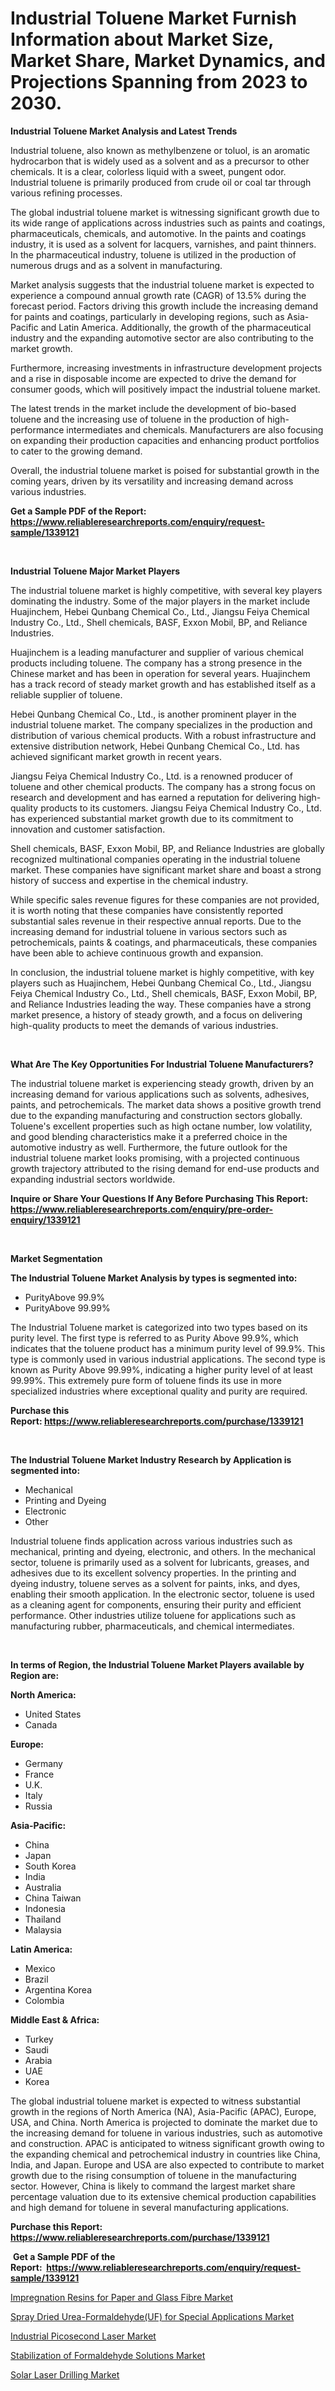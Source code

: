 <p><h1>Industrial Toluene Market Furnish Information about Market Size, Market Share, Market Dynamics, and Projections Spanning from 2023 to 2030.</h1></p><p><strong>Industrial Toluene Market Analysis and Latest Trends</strong></p>
<p><p>Industrial toluene, also known as methylbenzene or toluol, is an aromatic hydrocarbon that is widely used as a solvent and as a precursor to other chemicals. It is a clear, colorless liquid with a sweet, pungent odor. Industrial toluene is primarily produced from crude oil or coal tar through various refining processes.</p><p>The global industrial toluene market is witnessing significant growth due to its wide range of applications across industries such as paints and coatings, pharmaceuticals, chemicals, and automotive. In the paints and coatings industry, it is used as a solvent for lacquers, varnishes, and paint thinners. In the pharmaceutical industry, toluene is utilized in the production of numerous drugs and as a solvent in manufacturing.</p><p>Market analysis suggests that the industrial toluene market is expected to experience a compound annual growth rate (CAGR) of 13.5% during the forecast period. Factors driving this growth include the increasing demand for paints and coatings, particularly in developing regions, such as Asia-Pacific and Latin America. Additionally, the growth of the pharmaceutical industry and the expanding automotive sector are also contributing to the market growth.</p><p>Furthermore, increasing investments in infrastructure development projects and a rise in disposable income are expected to drive the demand for consumer goods, which will positively impact the industrial toluene market.</p><p>The latest trends in the market include the development of bio-based toluene and the increasing use of toluene in the production of high-performance intermediates and chemicals. Manufacturers are also focusing on expanding their production capacities and enhancing product portfolios to cater to the growing demand.</p><p>Overall, the industrial toluene market is poised for substantial growth in the coming years, driven by its versatility and increasing demand across various industries.</p></p>
<p><strong>Get a Sample PDF of the Report:&nbsp; <a href="https://www.reliableresearchreports.com/enquiry/request-sample/1339121">https://www.reliableresearchreports.com/enquiry/request-sample/1339121</a></strong></p>
<p>&nbsp;</p>
<p><strong>Industrial Toluene Major Market Players</strong></p>
<p><p>The industrial toluene market is highly competitive, with several key players dominating the industry. Some of the major players in the market include Huajinchem, Hebei Qunbang Chemical Co., Ltd., Jiangsu Feiya Chemical Industry Co., Ltd., Shell chemicals, BASF, Exxon Mobil, BP, and Reliance Industries.</p><p>Huajinchem is a leading manufacturer and supplier of various chemical products including toluene. The company has a strong presence in the Chinese market and has been in operation for several years. Huajinchem has a track record of steady market growth and has established itself as a reliable supplier of toluene.</p><p>Hebei Qunbang Chemical Co., Ltd., is another prominent player in the industrial toluene market. The company specializes in the production and distribution of various chemical products. With a robust infrastructure and extensive distribution network, Hebei Qunbang Chemical Co., Ltd. has achieved significant market growth in recent years.</p><p>Jiangsu Feiya Chemical Industry Co., Ltd. is a renowned producer of toluene and other chemical products. The company has a strong focus on research and development and has earned a reputation for delivering high-quality products to its customers. Jiangsu Feiya Chemical Industry Co., Ltd. has experienced substantial market growth due to its commitment to innovation and customer satisfaction.</p><p>Shell chemicals, BASF, Exxon Mobil, BP, and Reliance Industries are globally recognized multinational companies operating in the industrial toluene market. These companies have significant market share and boast a strong history of success and expertise in the chemical industry.</p><p>While specific sales revenue figures for these companies are not provided, it is worth noting that these companies have consistently reported substantial sales revenue in their respective annual reports. Due to the increasing demand for industrial toluene in various sectors such as petrochemicals, paints & coatings, and pharmaceuticals, these companies have been able to achieve continuous growth and expansion.</p><p>In conclusion, the industrial toluene market is highly competitive, with key players such as Huajinchem, Hebei Qunbang Chemical Co., Ltd., Jiangsu Feiya Chemical Industry Co., Ltd., Shell chemicals, BASF, Exxon Mobil, BP, and Reliance Industries leading the way. These companies have a strong market presence, a history of steady growth, and a focus on delivering high-quality products to meet the demands of various industries.</p></p>
<p>&nbsp;</p>
<p><strong>What Are The Key Opportunities For Industrial Toluene Manufacturers?</strong></p>
<p><p>The industrial toluene market is experiencing steady growth, driven by an increasing demand for various applications such as solvents, adhesives, paints, and petrochemicals. The market data shows a positive growth trend due to the expanding manufacturing and construction sectors globally. Toluene's excellent properties such as high octane number, low volatility, and good blending characteristics make it a preferred choice in the automotive industry as well. Furthermore, the future outlook for the industrial toluene market looks promising, with a projected continuous growth trajectory attributed to the rising demand for end-use products and expanding industrial sectors worldwide.</p></p>
<p><strong>Inquire or Share Your Questions If Any Before Purchasing This Report: <a href="https://www.reliableresearchreports.com/enquiry/pre-order-enquiry/1339121">https://www.reliableresearchreports.com/enquiry/pre-order-enquiry/1339121</a></strong></p>
<p>&nbsp;</p>
<p><strong>Market Segmentation</strong></p>
<p><strong>The Industrial Toluene Market Analysis by types is segmented into:</strong></p>
<p><ul><li>PurityAbove 99.9%</li><li>PurityAbove 99.99%</li></ul></p>
<p><p>The Industrial Toluene market is categorized into two types based on its purity level. The first type is referred to as Purity Above 99.9%, which indicates that the toluene product has a minimum purity level of 99.9%. This type is commonly used in various industrial applications. The second type is known as Purity Above 99.99%, indicating a higher purity level of at least 99.99%. This extremely pure form of toluene finds its use in more specialized industries where exceptional quality and purity are required.</p></p>
<p><strong>Purchase this Report:&nbsp;<a href="https://www.reliableresearchreports.com/purchase/1339121">https://www.reliableresearchreports.com/purchase/1339121</a></strong></p>
<p>&nbsp;</p>
<p><strong>The Industrial Toluene Market Industry Research by Application is segmented into:</strong></p>
<p><ul><li>Mechanical</li><li>Printing and Dyeing</li><li>Electronic</li><li>Other</li></ul></p>
<p><p>Industrial toluene finds application across various industries such as mechanical, printing and dyeing, electronic, and others. In the mechanical sector, toluene is primarily used as a solvent for lubricants, greases, and adhesives due to its excellent solvency properties. In the printing and dyeing industry, toluene serves as a solvent for paints, inks, and dyes, enabling their smooth application. In the electronic sector, toluene is used as a cleaning agent for components, ensuring their purity and efficient performance. Other industries utilize toluene for applications such as manufacturing rubber, pharmaceuticals, and chemical intermediates.</p></p>
<p>&nbsp;</p>
<p><strong>In terms of Region, the Industrial Toluene Market Players available by Region are:</strong></p>
<p>
    <p> <strong> North America: </strong>
        <ul>
            <li>United States</li>
            <li>Canada</li>
        </ul>
        </p> 
    <p> <strong> Europe: </strong>
        <ul>
            <li>Germany</li>
            <li>France</li>
            <li>U.K.</li>
            <li>Italy</li>
            <li>Russia</li>
        </ul>
        </p> 
    <p> <strong> Asia-Pacific: </strong>
        <ul>
            <li>China</li>
            <li>Japan</li>
            <li>South Korea</li>
            <li>India</li>
            <li>Australia</li>
            <li>China Taiwan</li>
            <li>Indonesia</li>
            <li>Thailand</li>
            <li>Malaysia</li>
        </ul>
        </p> 
    <p> <strong> Latin America: </strong>
        <ul>
            <li>Mexico</li>
            <li>Brazil</li>
            <li>Argentina Korea</li>
            <li>Colombia</li>
        </ul>
        </p> 
    <p> <strong> Middle East & Africa: </strong>
        <ul>
            <li>Turkey</li>
            <li>Saudi</li>
            <li>Arabia</li>
            <li>UAE</li>
            <li>Korea</li>
        </ul>
    </p>
    </p>
<p><p>The global industrial toluene market is expected to witness substantial growth in the regions of North America (NA), Asia-Pacific (APAC), Europe, USA, and China. North America is projected to dominate the market due to the increasing demand for toluene in various industries, such as automotive and construction. APAC is anticipated to witness significant growth owing to the expanding chemical and petrochemical industry in countries like China, India, and Japan. Europe and USA are also expected to contribute to market growth due to the rising consumption of toluene in the manufacturing sector. However, China is likely to command the largest market share percentage valuation due to its extensive chemical production capabilities and high demand for toluene in several manufacturing applications.</p></p>
<p><strong>Purchase this Report: <a href="https://www.reliableresearchreports.com/purchase/1339121">https://www.reliableresearchreports.com/purchase/1339121</a></strong></p>
<p>&nbsp;<strong>Get a Sample PDF of the Report:&nbsp;&nbsp;<a href="https://www.reliableresearchreports.com/enquiry/request-sample/1339121">https://www.reliableresearchreports.com/enquiry/request-sample/1339121</a></strong></p>
<p><strong></strong></p>
<p><p><a href="https://www.linkedin.com/pulse/impregnation-resins-paper-glass-fibre-market-research-report-dtbgc/">Impregnation Resins for Paper and Glass Fibre Market</a></p><p><a href="https://www.linkedin.com/pulse/spray-dried-urea-formaldehydeuf-special-applications-market-uf6vc/">Spray Dried Urea-Formaldehyde(UF) for Special Applications Market</a></p><p><a href="https://medium.com/@elianehilll2023/industrial-picosecond-laser-market-furnishes-information-on-market-share-market-trends-and-market-758eefb1eed4">Industrial Picosecond Laser Market</a></p><p><a href="https://www.linkedin.com/pulse/stabilization-formaldehyde-solutions-market-size-share-h3xlc/">Stabilization of Formaldehyde Solutions Market</a></p><p><a href="https://medium.com/@mikemonahan1944/solar-laser-drilling-market-competitive-analysis-market-trends-and-forecast-to-2030-6b15d591c3cf">Solar Laser Drilling Market</a></p></p>